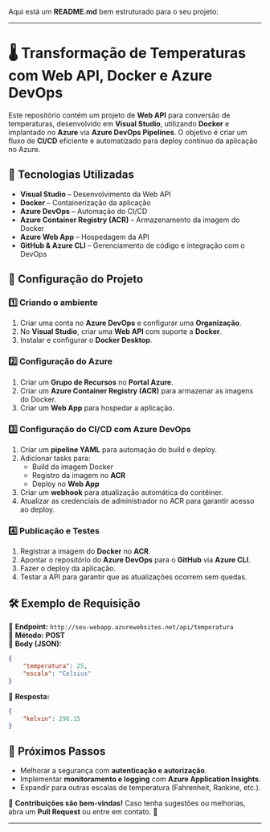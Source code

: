 Aqui está um **README.md** bem estruturado para o seu projeto:  

---

# 🌡️ Transformação de Temperaturas com Web API, Docker e Azure DevOps  

Este repositório contém um projeto de **Web API** para conversão de temperaturas, desenvolvido em **Visual Studio**, utilizando **Docker** e implantado no **Azure** via **Azure DevOps Pipelines**. O objetivo é criar um fluxo de **CI/CD** eficiente e automatizado para deploy contínuo da aplicação no Azure.  

## 📌 Tecnologias Utilizadas  

- **Visual Studio** – Desenvolvimento da Web API  
- **Docker** – Containerização da aplicação  
- **Azure DevOps** – Automação do CI/CD  
- **Azure Container Registry (ACR)** – Armazenamento da imagem do Docker  
- **Azure Web App** – Hospedagem da API  
- **GitHub & Azure CLI** – Gerenciamento de código e integração com o DevOps  

## 🚀 Configuração do Projeto  

### 1️⃣ **Criando o ambiente**  

1. Criar uma conta no **Azure DevOps** e configurar uma **Organização**.  
2. No **Visual Studio**, criar uma **Web API** com suporte a **Docker**.  
3. Instalar e configurar o **Docker Desktop**.  

### 2️⃣ **Configuração do Azure**  

1. Criar um **Grupo de Recursos** no **Portal Azure**.  
2. Criar um **Azure Container Registry (ACR)** para armazenar as imagens do Docker.  
3. Criar um **Web App** para hospedar a aplicação.  

### 3️⃣ **Configuração do CI/CD com Azure DevOps**  

1. Criar um **pipeline YAML** para automação do build e deploy.  
2. Adicionar tasks para:  
   - Build da imagem Docker  
   - Registro da imagem no **ACR**  
   - Deploy no **Web App**  
3. Criar um **webhook** para atualização automática do contêiner.  
4. Atualizar as credenciais de administrador no ACR para garantir acesso ao deploy.  

### 4️⃣ **Publicação e Testes**  

1. Registrar a imagem do **Docker** no **ACR**.  
2. Apontar o repositório do **Azure DevOps** para o **GitHub** via **Azure CLI**.  
3. Fazer o deploy da aplicação.  
4. Testar a API para garantir que as atualizações ocorrem sem quedas.  

## 🛠 **Exemplo de Requisição**  

📍 **Endpoint:** `http://seu-webapp.azurewebsites.net/api/temperatura`  
📍 **Método:** **POST**  
📍 **Body (JSON):**  
```json
{
    "temperatura": 25,
    "escala": "Celsius"
}
```  
📍 **Resposta:**  
```json
{
    "kelvin": 298.15
}
```  

## 🔗 **Próximos Passos**  

- Melhorar a segurança com **autenticação e autorização**.  
- Implementar **monitoramento e logging** com **Azure Application Insights**.  
- Expandir para outras escalas de temperatura (Fahrenheit, Rankine, etc.).  

💬 **Contribuições são bem-vindas!** Caso tenha sugestões ou melhorias, abra um **Pull Request** ou entre em contato. 🚀  

---
